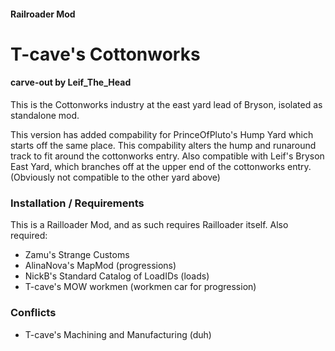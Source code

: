 #### Railroader Mod
# T-cave's Cottonworks
#### carve-out by Leif_The_Head

This is the Cottonworks industry at the east yard lead of Bryson, isolated as standalone mod.

This version has added compability for PrinceOfPluto's Hump Yard which starts off the same place. This compability alters the hump and runaround track to fit around the cottonworks entry.
Also compatible with Leif's Bryson East Yard, which branches off at the upper end of the cottonworks entry. (Obviously not compatible to the other yard above)

### Installation / Requirements
This is a Railloader Mod, and as such requires Railloader itself.
Also required:
- Zamu's Strange Customs
- AlinaNova's MapMod (progressions)
- NickB's Standard Catalog of LoadIDs (loads)
- T-cave's MOW workmen (workmen car for progression)

### Conflicts
- T-cave's Machining and Manufacturing (duh)
